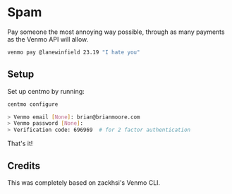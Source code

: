 Spam
=====

Pay someone the most annoying way possible, through as many payments as the Venmo API will allow.

```sh
venmo pay @lanewinfield 23.19 "I hate you"
```

<!-- Installation
------------
`venmo` can be installed via `pip`.

```sh
pip install venmo
``` -->

Setup
-----
Set up centmo by running:

```sh
centmo configure

> Venmo email [None]: brian@brianmoore.com
> Venmo password [None]:
> Verification code: 696969  # for 2 factor authentication
```

That's it!

Credits
------------
This was completely based on zackhsi's Venmo CLI.